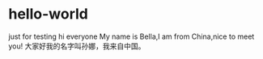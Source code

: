 # hello-world
just for testing 
hi everyone
My name is Bella,I am from China,nice to meet you!
大家好我的名字叫孙娜，我来自中国。
